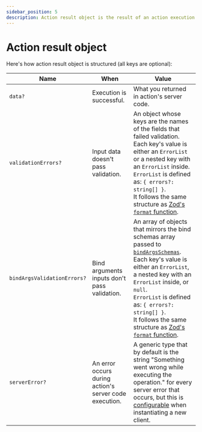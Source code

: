 ```yaml
---
sidebar_position: 5
description: Action result object is the result of an action execution.
---
```


# Action result object

Here's how action result object is structured (all keys are optional):


| Name               | When                                                   | Value                                                                                                                                                                                                                                                               |
|--------------------|--------------------------------------------------------|---------------------------------------------------------------------------------------------------------------------------------------------------------------------------------------------------------------------------------------------------------------------|
| `data?`            | Execution is successful.                               | What you returned in action's server code.                                                                                                                                                                                                                          |
| `validationErrors?` | Input data doesn't pass validation.                         | An object whose keys are the names of the fields that failed validation. Each key's value is either an `ErrorList` or a nested key with an `ErrorList` inside.<br />`ErrorList` is defined as: `{ errors?: string[] }`.<br />It follows the same structure as [Zod's `format` function](https://zod.dev/ERROR_HANDLING?id=formatting-errors).
| `bindArgsValidationErrors?` | Bind arguments inputs don't pass validation.                         | An array of objects that mirrors the bind schemas array passed to [`bindArgsSchemas`](/docs/safe-action-client/instance-methods#bindargsschemas). Each key's value is either an `ErrorList`, a nested key with an `ErrorList` inside, or `null`.<br />`ErrorList` is defined as: `{ errors?: string[] }`.<br />It follows the same structure as [Zod's `format` function](https://zod.dev/ERROR_HANDLING?id=formatting-errors).
| `serverError?`     | An error occurs during action's server code execution. | A generic type that by default is the string "Something went wrong while executing the operation." for every server error that occurs, but this is [configurable](/docs/safe-action-client/initialization-options#handlereturnedservererror) when instantiating a new client. |